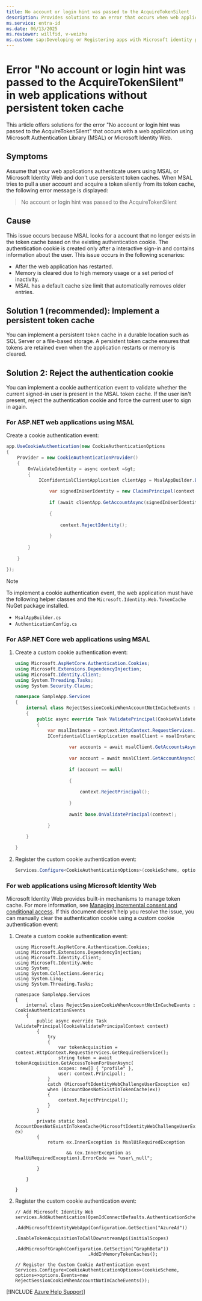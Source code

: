 ```yaml
---
title: No account or login hint was passed to the AcquireTokenSilent
description: Provides solutions to an error that occurs when web applications using Microsoft Authentication Library (MSAL) or Microsoft Identity Web acquire a token silently.
ms.service: entra-id
ms.date: 06/13/2025
ms.reviewer: willfid, v-weizhu
ms.custom: sap:Developing or Registering apps with Microsoft identity platform
---
```

# Error "No account or login hint was passed to the AcquireTokenSilent" in web applications without persistent token cache

This article offers solutions for the error "No account or login hint was passed to the AcquireTokenSilent" that occurs with a web application using Microsoft Authentication Library (MSAL) or Microsoft Identity Web.

## Symptoms

Assume that your web applications authenticate users using MSAL or Microsoft Identity Web and don't use persistent token caches. When MSAL tries to pull a user account and acquire a token silently from its token cache, the following error message is displayed:

> No account or login hint was passed to the AcquireTokenSilent

## Cause

This issue occurs because MSAL looks for a account that no longer exists in the token cache based on the existing authentication cookie. The authentication cookie is created only after a interactive sign-in and contains information about the user. This issue occurs in the following scenarios:

- After the web application has restarted.
- Memory is cleared due to high memory usage or a set period of inactivity.
- MSAL has a default cache size limit that automatically removes older entries.

## Solution 1 (recommended): Implement a persistent token cache

You can implement a persistent token cache in a durable location such as SQL Server or a file-based storage. A persistent token cache ensures that tokens are retained even when the application restarts or memory is cleared.

## Solution 2: Reject the authentication cookie

You can implement a cookie authentication event to validate whether the current signed-in user is present in the MSAL token cache. If the user isn't present, reject the authentication cookie and force the current user to sign in again.

### For ASP.NET web applications using MSAL

Create a cookie authentication event:

```csharp
app.UseCookieAuthentication(new CookieAuthenticationOptions
{
    Provider = new CookieAuthenticationProvider()
    {
        OnValidateIdentity = async context =&gt;
        {
            IConfidentialClientApplication clientApp = MsalAppBuilder.BuildConfidentialClientApplication();
        
                var signedInUserIdentity = new ClaimsPrincipal(context.Identity);
        
                if (await clientApp.GetAccountAsync(signedInUserIdentity.GetAccountId()) == null)
        
                {
        
                    context.RejectIdentity();
        
                }
    
        }
    
    }

});
```

> [!NOTE]
> To implement a cookie authentication event, the web application must have the following helper classes and the `Microsoft.Identity.Web.TokenCache` NuGet package installed.
>
> - `MsalAppBuilder.cs`
> - `AuthenticationConfig.cs`

### For ASP.NET Core web applications using MSAL

1. Create a custom cookie authentication event:

    ```csharp
    using Microsoft.AspNetCore.Authentication.Cookies;
    using Microsoft.Extensions.DependencyInjection;
    using Microsoft.Identity.Client;
    using System.Threading.Tasks;
    using System.Security.Claims;
    
    namespace SampleApp.Services
    {
        internal class RejectSessionCookieWhenAccountNotInCacheEvents : CookieAuthenticationEvents
        {
            public async override Task ValidatePrincipal(CookieValidatePrincipalContext context)
            {
                var msalInstance = context.HttpContext.RequestServices.GetRequiredService();
                IConfidentialClientApplication msalClient = msalInstance.GetClient();
                
                        var accounts = await msalClient.GetAccountsAsync();
                
                        var account = await msalClient.GetAccountAsync(accounts.FirstOrDefault());
                
                        if (account == null)
                
                        {
                
                            context.RejectPrincipal();
                
                        }
                
                        await base.OnValidatePrincipal(context);
                
                }
        
        }
    
    }
    ```

2. Register the custom cookie authentication event:

    ```csharp
    Services.Configure<CookieAuthenticationOptions>(cookieScheme, options=>options.Events=new RejectSessionCookieWhenAccountNotInCacheEvents());
    ```

### For web applications using Microsoft Identity Web

Microsoft Identity Web provides built-in mechanisms to manage token cache. For more information, see [Managing incremental consent and conditional access](https://github.com/AzureAD/microsoft-identity-web/wiki/Managing-incremental-consent-and-conditional-access). If this document doesn't help you resolve the issue, you can manually clear the authentication cookie using a custom cookie authentication event:

1. Create a custom cookie authentication event:

    ```chsarp
    using Microsoft.AspNetCore.Authentication.Cookies;
    using Microsoft.Extensions.DependencyInjection;
    using Microsoft.Identity.Client;
    using Microsoft.Identity.Web;
    using System;
    using System.Collections.Generic;
    using System.Linq;
    using System.Threading.Tasks;
    
    namespace SampleApp.Services
    {
        internal class RejectSessionCookieWhenAccountNotInCacheEvents : CookieAuthenticationEvents
        {
            public async override Task ValidatePrincipal(CookieValidatePrincipalContext context)
            {
                try
                {
                    var tokenAcquisition = context.HttpContext.RequestServices.GetRequiredService();
                    string token = await tokenAcquisition.GetAccessTokenForUserAsync(
                    scopes: new[] { "profile" },
                    user: context.Principal);
                }
                catch (MicrosoftIdentityWebChallengeUserException ex)
                when (AccountDoesNotExistInTokenCache(ex))
                {
                    context.RejectPrincipal();
                }
            }
                
            private static bool AccountDoesNotExistInTokenCache(MicrosoftIdentityWebChallengeUserException ex)
            {
                return ex.InnerException is MsalUiRequiredException
        
                       && (ex.InnerException as MsalUiRequiredException).ErrorCode == "user\_null";
        
            }
        
        }
    
    }
    ```

2. Register the custom cookie authentication event:

    ```chsarp
    // Add Microsoft Identity Web
    services.AddAuthentication(OpenIdConnectDefaults.AuthenticationScheme)
                        .AddMicrosoftIdentityWebApp(Configuration.GetSection("AzureAd"))
                            .EnableTokenAcquisitionToCallDownstreamApi(initialScopes)
                               .AddMicrosoftGraph(Configuration.GetSection("GraphBeta"))
                               .AddInMemoryTokenCaches();
    
    // Register the Custom Cookie Authentication event
    Services.Configure<CookieAuthenticationOptions>(cookieScheme, options=>options.Events=new RejectSessionCookieWhenAccountNotInCacheEvents());
    ```

[!INCLUDE [Azure Help Support](../../../includes/azure-help-support.md)]